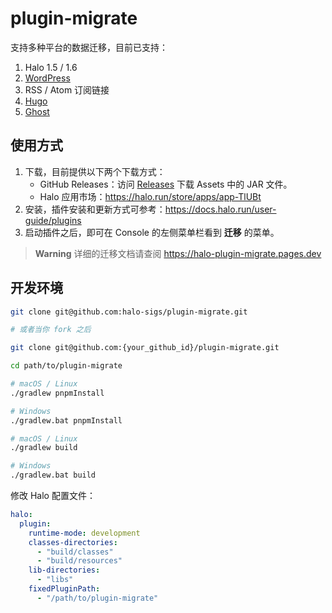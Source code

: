 # plugin-migrate

支持多种平台的数据迁移，目前已支持：

1. Halo 1.5 / 1.6
2. [WordPress](https://wordpress.org/)
3. RSS / Atom 订阅链接
4. [Hugo](https://gohugo.io/)
5. [Ghost](https://ghost.org/)

## 使用方式

1. 下载，目前提供以下两个下载方式：
    - GitHub Releases：访问 [Releases](https://github.com/halo-sigs/plugin-migrate/releases) 下载 Assets 中的 JAR 文件。
    - Halo 应用市场：<https://halo.run/store/apps/app-TlUBt>
2. 安装，插件安装和更新方式可参考：<https://docs.halo.run/user-guide/plugins>
3. 启动插件之后，即可在 Console 的左侧菜单栏看到 **迁移** 的菜单。

> **Warning**
> 详细的迁移文档请查阅 <https://halo-plugin-migrate.pages.dev>

## 开发环境

```bash
git clone git@github.com:halo-sigs/plugin-migrate.git

# 或者当你 fork 之后

git clone git@github.com:{your_github_id}/plugin-migrate.git
```

```bash
cd path/to/plugin-migrate
```

```bash
# macOS / Linux
./gradlew pnpmInstall

# Windows
./gradlew.bat pnpmInstall
```

```bash
# macOS / Linux
./gradlew build

# Windows
./gradlew.bat build
```

修改 Halo 配置文件：

```yaml
halo:
  plugin:
    runtime-mode: development
    classes-directories:
      - "build/classes"
      - "build/resources"
    lib-directories:
      - "libs"
    fixedPluginPath:
      - "/path/to/plugin-migrate"
```
